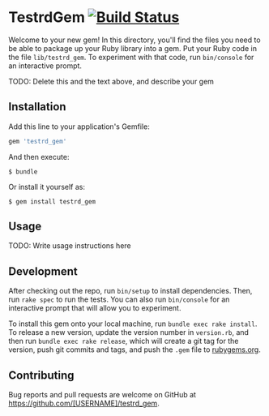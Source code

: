 # TestrdGem [![Build Status](https://travis-ci.org/vicentesi/testrd_gem.svg?branch=master)](https://travis-ci.org/vicentesi/testrd_gem)

Welcome to your new gem! In this directory, you'll find the files you need to be able to package up your Ruby library into a gem. Put your Ruby code in the file `lib/testrd_gem`. To experiment with that code, run `bin/console` for an interactive prompt.

TODO: Delete this and the text above, and describe your gem

## Installation

Add this line to your application's Gemfile:

```ruby
gem 'testrd_gem'
```

And then execute:

    $ bundle

Or install it yourself as:

    $ gem install testrd_gem

## Usage

TODO: Write usage instructions here

## Development

After checking out the repo, run `bin/setup` to install dependencies. Then, run `rake spec` to run the tests. You can also run `bin/console` for an interactive prompt that will allow you to experiment.

To install this gem onto your local machine, run `bundle exec rake install`. To release a new version, update the version number in `version.rb`, and then run `bundle exec rake release`, which will create a git tag for the version, push git commits and tags, and push the `.gem` file to [rubygems.org](https://rubygems.org).

## Contributing

Bug reports and pull requests are welcome on GitHub at https://github.com/[USERNAME]/testrd_gem.

